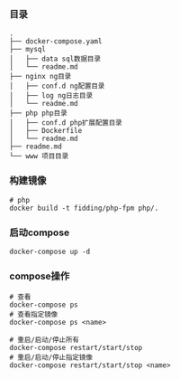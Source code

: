 
### 目录
```shell
.
├── docker-compose.yaml
├── mysql
│   ├── data sql数据目录
│   └── readme.md
├── nginx ng目录
│   ├── conf.d ng配置目录
│   ├── log ng日志目录
│   └── readme.md
├── php php目录
│   ├── conf.d php扩展配置目录
│   ├── Dockerfile
│   └── readme.md
├── readme.md
└── www 项目目录
```
### 构建镜像
```shell
# php
docker build -t fidding/php-fpm php/.
```

### 启动compose
```shell
docker-compose up -d
```

### compose操作 
```shell
# 查看
docker-compose ps 
# 查看指定镜像
docker-compose ps <name>

# 重启/启动/停止所有
docker-compose restart/start/stop
# 重启/启动/停止指定镜像
docker-compose restart/start/stop <name>
```